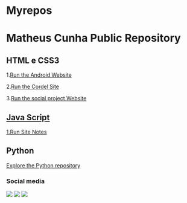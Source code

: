 # Myrepos
 <h1>Matheus Cunha Public Repository</h1>
 <p></p>

<p></p>
<h2>HTML e CSS3</h2>
 1.<a href="https://matheuslcnh.github.io/Myrepos/Sites/Android/android.html" target="_blank">Run the Android Website</a>
 <p></p>
 2.<a href="https://matheuslcnh.github.io/Myrepos/Sites/Cordel/cordel.html" target="_blank">Run the Cordel Site</a>
 <p></p>
 3.<a href="https://matheuslcnh.github.io/Myrepos/Sites/Projeto%20Social/Social.html" target="_blank">Run the social project Website

 <p></p>
<h2>Java Script</h2>
 1.<a href="https://matheuslcnh.github.io/Myrepos/Javascript/Notas.html" target="_blank">Run Site Notes</a>
 <p></p>
 <h2>Python</h2>
 <a href="https://github.com/Matheuslcnh/Curso-Python" target="_blank">Explore the Python repository</a>

 <h3>Social media</h3>
 <div>
  <a href="https://www.instagram.com/_23matusy/" target="_blank"><img src="https://img.shields.io/badge/Instagram-E4405F?style=for-the-badge&logo=instagram&logoColor=white" target="_blank" /></a>
  <a href="https://github.com/Matheuslcnh/" target="_blank"><img src="https://img.shields.io/badge/GitHub-100000?style=for-the-badge&logo=github&logoColor=white" target="_blank" /></a>
  <a href="https://www.linkedin.com/in/matheus-louren%C3%A7o-cunha-5b05242b5/" target="_blank"><img src="https://img.shields.io/badge/LinkedIn-0077B5?style=for-the-badge&logo=linkedin&logoColor=white" target="_blank" /></a>
</div>



